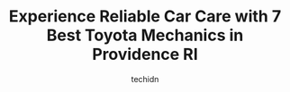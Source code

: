 ---
layout: ampstory
image: https://images.unsplash.com/photo-1567449394863-577a4311b51c?ixlib=rb-4.0.3&ixid=MnwxMjA3fDB8MHxwaG90by1wYWdlfHx8fGVufDB8fHx8&auto=format&fit=crop&w=640&h=853&q=80
author: techidn
featured: false
description: When it comes to finding reliable automotive experts in Providence RI, USA, look no further than the 7 best Toyota Mechanic in the area. With their exceptional skills and dedication to provi
title: Experience Reliable Car Care with 7 Best Toyota Mechanics in Providence RI
cover:
   title: Experience Reliable Car Care with 7 Best Toyota Mechanics in Providence RI
   subtitle: Rickpate
   background: https://images.unsplash.com/photo-1567449394863-577a4311b51c?ixlib=rb-4.0.3&ixid=MnwxMjA3fDB8MHxwaG90by1wYWdlfHx8fGVufDB8fHx8&auto=format&fit=crop&w=640&h=853&q=80

pages: 
 - layout: thirds
   top: <h1>#1 Waynes Service Plus</h1>
   bottom: "<p>Believe the hype! I cannot recommend Waynes Service Plus more. We found Waynes based on their reviews, gave them a try, and they have been taking wonderful care of our </p>"
   background: https://www.knot35.com/toplist/wp-content/uploads/2023/06/best-toyota-mechanic-1-in-providence-ri-1685835647.jpeg
   backgroundblur: true
 - layout: thirds
   top: <h1>#2 Xpert Auto</h1>
   bottom: "<p>205 N Brow St, East Providence, RI 02914, United States</p>"
   background: https://www.knot35.com/toplist/wp-content/uploads/2023/06/best-toyota-mechanic-2-in-providence-ri-1685835647.jpeg
   cta:
      link: https://www.knot35.com/toplist/experience-reliable-car-care-with-7-best-toyota-mechanics-in-providence-ri/
      text: Experience Reliable Car Care with 7 Best Toyota Mechanics in Providence RI
 - layout: thirds
   top: <h1>#3 J & S Concepts Auto Repair</h1>
   bottom: "<p>97 Waterman Ave Unit 2, East Providence, RI 02914, United States</p>"
   background: https://www.knot35.com/toplist/wp-content/uploads/2023/06/best-toyota-mechanic-3-in-providence-ri-1685835648.jpeg
   cta:
      link: https://www.knot35.com/toplist/experience-reliable-car-care-with-7-best-toyota-mechanics-in-providence-ri/
      text: Experience Reliable Car Care with 7 Best Toyota Mechanics in Providence RI
 - layout: thirds
   top: <h1>#4 Howdys Auto Repair</h1>
   bottom: "<p>20 Homestead Ave., Providence, RI 02907, United States</p>"
   background: https://images.unsplash.com/photo-1489648022186-8f49310909a0?ixlib=rb-4.0.3&ixid=MnwxMjA3fDB8MHxwaG90by1wYWdlfHx8fGVufDB8fHx8&auto=format&fit=crop&w=640&h=853&q=80
   cta:
      link: https://www.knot35.com/toplist/experience-reliable-car-care-with-7-best-toyota-mechanics-in-providence-ri/
      text: Experience Reliable Car Care with 7 Best Toyota Mechanics in Providence RI
 - layout: thirds
   top: <h1>#5 Cirilos Auto Repair</h1>
   bottom: "<p>100 Reservoir Ave, Providence, RI 02907, United States</p>"
   background: https://images.unsplash.com/photo-1496096265110-f83ad7f96608?ixlib=rb-4.0.3&ixid=MnwxMjA3fDB8MHxwaG90by1wYWdlfHx8fGVufDB8fHx8&auto=format&fit=crop&w=640&h=853&q=80
   cta:
      link: https://www.knot35.com/toplist/experience-reliable-car-care-with-7-best-toyota-mechanics-in-providence-ri/
      text: Experience Reliable Car Care with 7 Best Toyota Mechanics in Providence RI
 - layout: thirds
   top: <h1>#6 A & J Auto Repair</h1>
   bottom: "<p>613 Hartford Ave, Providence, RI 02909, United States</p>"
   background: https://images.unsplash.com/photo-1541356665065-22676f35dd40?ixlib=rb-4.0.3&ixid=MnwxMjA3fDB8MHxwaG90by1wYWdlfHx8fGVufDB8fHx8&auto=format&fit=crop&w=640&h=853&q=80
   cta:
      link: https://www.knot35.com/toplist/experience-reliable-car-care-with-7-best-toyota-mechanics-in-providence-ri/
      text: Experience Reliable Car Care with 7 Best Toyota Mechanics in Providence RI
 - layout: thirds
   top: <h1>#7 Grieco Toyota Service</h1>
   bottom: "<p>415 Taunton Ave, East Providence, RI 02914, United States</p>"
   background: https://images.unsplash.com/photo-1618005182384-a83a8bd57fbe?ixlib=rb-4.0.3&ixid=MnwxMjA3fDB8MHxwaG90by1wYWdlfHx8fGVufDB8fHx8&auto=format&fit=crop&w=640&h=853&q=80
   cta:
      link: https://www.knot35.com/toplist/experience-reliable-car-care-with-7-best-toyota-mechanics-in-providence-ri/
      text: Experience Reliable Car Care with 7 Best Toyota Mechanics in Providence RI
 - layout: thirds
   middle: Continue reading...
   background: https://images.unsplash.com/photo-1552083974-186346191183?ixlib=rb-4.0.3&ixid=MnwxMjA3fDB8MHxwaG90by1wYWdlfHx8fGVufDB8fHx8&auto=format&fit=crop&w=640&h=853&q=80
   cta:
      link: https://www.knot35.com/toplist/experience-reliable-car-care-with-7-best-toyota-mechanics-in-providence-ri/
      text: Experience Reliable Car Care with 7 Best Toyota Mechanics in Providence RI
      
---
